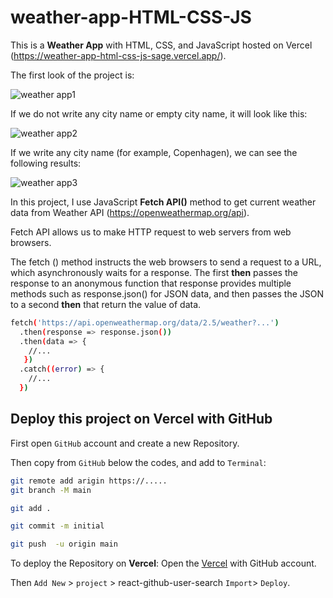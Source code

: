 # weather-app-HTML-CSS-JS

This is a **Weather App** with HTML, CSS, and JavaScript hosted on Vercel (https://weather-app-html-css-js-sage.vercel.app/).

The first look of the project is:

![weather app1](https://github.com/broto1234/weather-app-HTML-CSS-JS/assets/73961811/1b2262e8-8834-47c9-90cf-ca52902def6c)

If we do not write any city name or empty city name, it will look like this:

![weather app2](https://github.com/broto1234/weather-app-HTML-CSS-JS/assets/73961811/d366e9b2-540d-449c-95ca-bc065d7d1f4f)

If we write any city name (for example, Copenhagen), we can see the following results:

![weather app3](https://github.com/broto1234/weather-app-HTML-CSS-JS/assets/73961811/4ac1ddb3-2253-44d3-84c8-b06e2e522de1)

In this project, I use JavaScript **Fetch API()** method to get current weather data from Weather API (https://openweathermap.org/api).

Fetch API allows us to make HTTP request to web servers from web browsers. 

The fetch () method instructs the web browsers to send a request to a URL, which asynchronously waits for a response. The first **then** passes the response to an anonymous function that response provides multiple methods such as response.json() for JSON data, and then passes the JSON to a second **then** that return the value of data.

```bash
fetch('https://api.openweathermap.org/data/2.5/weather?...')
  .then(response => response.json())
  .then(data => {
    //...
   })
  .catch((error) => {
    //...
  })
```
## Deploy this project on Vercel with GitHub

First open `GitHub` account and create a new Repository.

Then copy from `GitHub` below the codes, and add to `Terminal`:
```bash
git remote add arigin https://.....
git branch -M main
```
```bash
git add .
```
```bash
git commit -m initial
```
```bash
git push  -u origin main
```

To deploy the Repository on **Vercel**:
Open the [Vercel](https://vercel.com/new?utm_medium=default-template&filter=next.js&utm_source=create-next-app&utm_campaign=create-next-app-readme) with GitHub account. 

Then `Add New` > `project` >  react-github-user-search  `Import`> `Deploy`.
